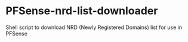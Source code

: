 # PFSense-nrd-list-downloader
Shell script to download NRD (Newly Registered Domains) list for use in PFSense
